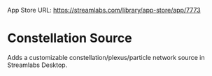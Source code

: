 App Store URL: https://streamlabs.com/library/app-store/app/7773

# Constellation Source
Adds a customizable constellation/plexus/particle network source in Streamlabs Desktop.
